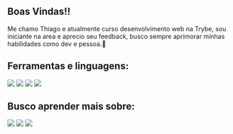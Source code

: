 ## Boas Vindas!!
Me chamo Thiago e atualmente curso desenvolvimento web na Trybe, sou iniciante na area e aprecio seu feedback, busco sempre aprimorar minhas habilidades como dev e pessoa.:book:

## Ferramentas e linguagens:

  <img src="https://img.shields.io/badge/Ubuntu-E95420?style=for-the-badge&logo=ubuntu&logoColor=white" />   <img src="https://img.shields.io/badge/Node.js-339933?style=for-the-badge&logo=nodedotjs&logoColor=white" /> <img src= "https://img.shields.io/badge/VSCode-0078D4?style=for-the-badge&logo=visual%20studio%20code&logoColor=white" /> <img src= "https://img.shields.io/badge/GIT-E44C30?style=for-the-badge&logo=git&logoColor=white" />
  
  ## Busco aprender mais sobre:
  
  <img src="https://img.shields.io/badge/JavaScript-323330?style=for-the-badge&logo=javascript&logoColor=F7DF1E" />   <img src="https://img.shields.io/badge/HTML5-E34F26?style=for-the-badge&logo=html5&logoColor=white" />   <img src="https://img.shields.io/badge/Python-FFD43B?style=for-the-badge&logo=python&logoColor=blue" />





